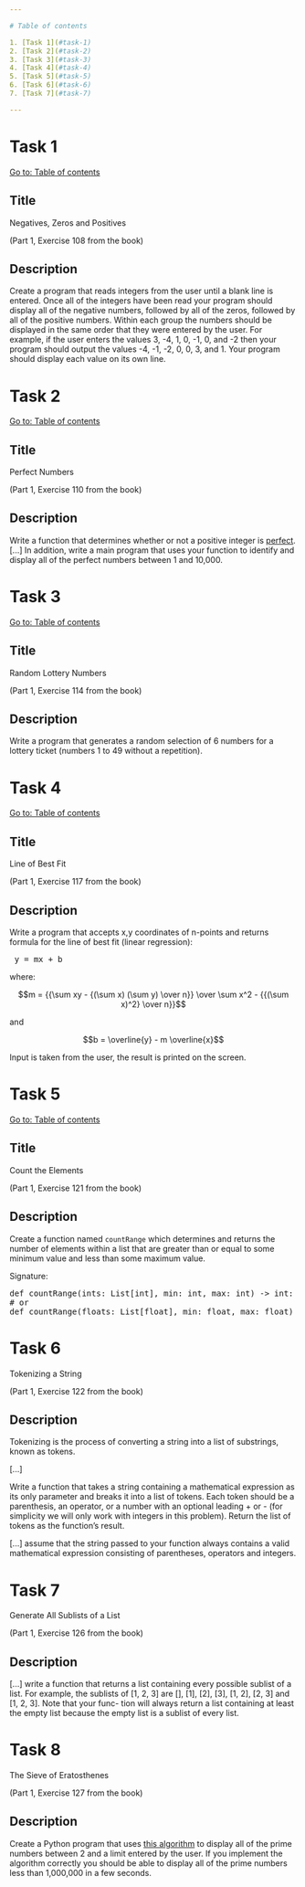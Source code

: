 ```yaml
---

# Table of contents

1. [Task 1](#task-1)
2. [Task 2](#task-2)
3. [Task 3](#task-3)
4. [Task 4](#task-4)
5. [Task 5](#task-5)
6. [Task 6](#task-6)
7. [Task 7](#task-7)

---
```


# Task 1

[Go to: Table of contents](#table-of-contents)

## Title

Negatives, Zeros and Positives

(Part 1, Exercise 108 from the book)

## Description

Create a program that reads integers from the user until a blank line is entered. Once all of the integers have been read your program should display all of the negative numbers, followed by all of the zeros, followed by all of the positive numbers. Within each group the numbers should be displayed in the same order that they were entered by the user. For example, if the user enters the values 3, -4, 1, 0, -1, 0, and -2 then your program should output the values -4, -1, -2, 0, 0, 3, and 1. Your program should display each value on its own line.

# Task 2

[Go to: Table of contents](#table-of-contents)

## Title

Perfect Numbers

(Part 1, Exercise 110 from the book)

## Description

Write a function that determines whether or not a positive integer is [perfect](https://en.wikipedia.org/wiki/Perfect_number). [...] In addition, write a main program that uses your function to identify and display all of the perfect numbers between 1 and 10,000.

# Task 3

[Go to: Table of contents](#table-of-contents)

## Title

Random Lottery Numbers

(Part 1, Exercise 114 from the book)

## Description

Write a program that generates a random selection of 6 numbers for a lottery ticket (numbers 1 to 49 without a repetition).

# Task 4

[Go to: Table of contents](#table-of-contents)

## Title

Line of Best Fit

(Part 1, Exercise 117 from the book)

## Description

Write a program that accepts x,y coordinates of n-points and returns formula for the line of best fit (linear regression):

<pre>
 y = mx + b
</pre>

where:

$$m = {{\sum xy - {(\sum x) (\sum y) \over n}} \over \sum x^2 - {{(\sum x)^2} \over n}}$$

and

$$b = \overline{y} - m \overline{x}$$

Input is taken from the user, the result is printed on the screen.

# Task 5

[Go to: Table of contents](#table-of-contents)

## Title

Count the Elements

(Part 1, Exercise 121 from the book)

## Description

Create a function named `countRange` which determines and returns the number of elements within a list that are greater than or equal to some minimum value and less than some maximum value.

Signature:

<pre>
def countRange(ints: List[int], min: int, max: int) -> int:
# or
def countRange(floats: List[float], min: float, max: float) -> int:
</pre>

# Task 6

Tokenizing a String

(Part 1, Exercise 122 from the book)

## Description

Tokenizing is the process of converting a string into a list of substrings, known as tokens.

[...]

Write a function that takes a string containing a mathematical expression as its only parameter and breaks it into a list of tokens. Each token should be a parenthesis, an operator, or a number with an optional leading + or - (for simplicity we will only work with integers in this problem). Return the list of tokens as the function’s result.

[...] assume that the string passed to your function always contains a valid mathematical expression consisting of parentheses, operators and integers. 

# Task 7

Generate All Sublists of a List

(Part 1, Exercise 126 from the book)

## Description

[...] write a function that returns a list containing every possible sublist of a list. For example, the sublists of [1, 2, 3] are [], [1], [2], [3], [1, 2], [2, 3] and [1, 2, 3]. Note that your func- tion will always return a list containing at least the empty list because the empty list is a sublist of every list.

# Task 8

The Sieve of Eratosthenes

(Part 1, Exercise 127 from the book)

## Description

Create a Python program that uses [this algorithm](https://en.wikipedia.org/wiki/Sieve_of_Eratosthenes) to display all of the prime numbers between 2 and a limit entered by the user. If you implement the algorithm correctly you should be able to display all of the prime numbers less than 1,000,000 in a few seconds.

